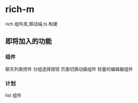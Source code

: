 <!-- @format -->

# rich-m

rich 组件库,移动端,ts 构建

## 即将加入的功能

### 组件

聊天列表控件
分组选择按钮
页面切换动画组件
轻量的编辑器组件

### 计划

list 组件
